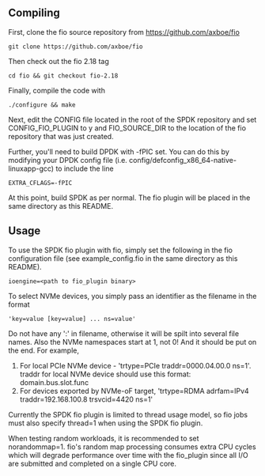 Compiling
----------

First, clone the fio source repository from https://github.com/axboe/fio

    git clone https://github.com/axboe/fio

Then check out the fio 2.18 tag

    cd fio && git checkout fio-2.18

Finally, compile the code with

    ./configure && make

Next, edit the CONFIG file located in the root of the SPDK repository and set CONFIG_FIO_PLUGIN
to y and FIO_SOURCE_DIR to the location of the fio repository that was just created.

Further, you'll need to build DPDK with -fPIC set. You can do this by modifying your
DPDK config file (i.e. config/defconfig_x86_64-native-linuxapp-gcc) to include the line

    EXTRA_CFLAGS=-fPIC

At this point, build SPDK as per normal. The fio plugin will be placed in the same directory
as this README.

Usage
------

To use the SPDK fio plugin with fio, simply set the following in the fio configuration file
(see example_config.fio in the same directory as this README).

    ioengine=<path to fio_plugin binary>

To select NVMe devices, you simply pass an identifier as the filename in the format

    'key=value [key=value] ... ns=value'

Do not have any ':' in filename, otherwise it will be spilt into several file names. Also the
NVMe namespaces start at 1, not 0! And it should be put on the end. For example,
   1. For local PCIe NVMe device  - 'trtype=PCIe traddr=0000.04.00.0 ns=1'. traddr for local
      NVMe device should use this format: domain.bus.slot.func
   2. For devices exported by NVMe-oF target, 'trtype=RDMA adrfam=IPv4 traddr=192.168.100.8 trsvcid=4420 ns=1'

Currently the SPDK fio plugin is limited to thread usage model, so fio jobs must also specify thread=1
when using the SPDK fio plugin.

When testing random workloads, it is recommended to set norandommap=1.  fio's random map
processing consumes extra CPU cycles which will degrade performance over time with
the fio_plugin since all I/O are submitted and completed on a single CPU core.
